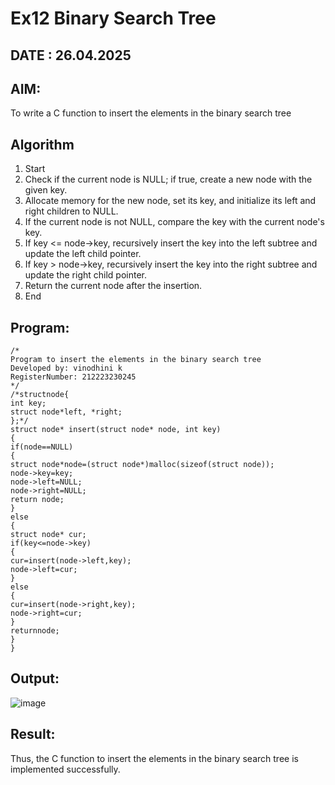 # Ex12 Binary Search Tree
## DATE : 26.04.2025
## AIM:
To write a C function to insert the elements in the binary search tree

## Algorithm
1. Start
2. Check if the current node is NULL; if true, create a new node with the given key.
3. Allocate memory for the new node, set its key, and initialize its left and right children to
NULL.
4. If the current node is not NULL, compare the key with the current node's key.
5. If key <= node->key, recursively insert the key into the left subtree and update the left child
pointer.
6. If key > node->key, recursively insert the key into the right subtree and update the right
child pointer.
7. Return the current node after the insertion.
8. End

## Program:
```
/*
Program to insert the elements in the binary search tree
Developed by: vinodhini k
RegisterNumber: 212223230245
*/
/*structnode{
int key;
struct node*left, *right;
};*/
struct node* insert(struct node* node, int key)
{
if(node==NULL)
{
struct node*node=(struct node*)malloc(sizeof(struct node));
node->key=key;
node->left=NULL;
node->right=NULL;
return node;
}
else
{
struct node* cur;
if(key<=node->key)
{
cur=insert(node->left,key);
node->left=cur;
}
else
{
cur=insert(node->right,key);
node->right=cur;
}
returnnode;
}
}

```

## Output:

![image](https://github.com/user-attachments/assets/b21c5c5c-af15-4adb-879c-3822fbd20745)


## Result:
Thus, the C function to insert the elements in the binary search tree is implemented successfully.
